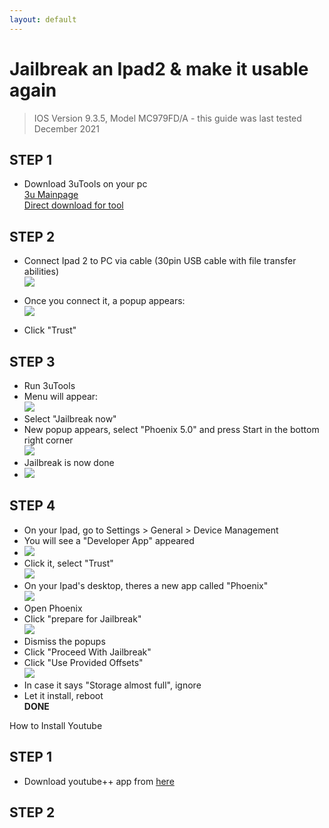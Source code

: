 ```yaml
---
layout: default
---
```

# Jailbreak an Ipad2 & make it usable again
> IOS Version 9.3.5, Model MC979FD/A - this guide was last tested December 2021


## STEP 1  
- Download 3uTools on your pc  
[3u Mainpage](https://3u.com)  
[Direct download for tool](https://url.3u.com/zmAJjyaa)

## STEP 2
- Connect Ipad 2 to PC via cable (30pin USB cable with file transfer abilities)  
![](https://i.imgur.com/RzJVz76.png)  

- Once you connect it, a popup appears:  
![](https://i.imgur.com/6RSOjqI.png)  
- Click "Trust"

## STEP 3
- Run 3uTools  
- Menu will appear:  
![](https://i.imgur.com/l9plkTc.png)  
- Select "Jailbreak now"  
- New popup appears, select "Phoenix 5.0" and press Start in the bottom right corner  
![](https://i.imgur.com/FX6md3R.png)
- Jailbreak is now done  
- ![](https://i.imgur.com/U71rD1A.png)

## STEP 4
- On your Ipad, go to Settings > General > Device Management  
- You will see a "Developer App" appeared  
- ![](https://i.imgur.com/N2Ys2y1.png)  
- Click it, select "Trust"  
![](blob:https://imgur.com/45b57a87-2086-4efe-9471-448eb06d21fa)  
- On your Ipad's desktop, theres a new app called "Phoenix"  
![](https://i.imgur.com/9nzCNBt.png)  
- Open Phoenix  
- Click "prepare for Jailbreak"  
![](https://i.imgur.com/CPUcdXb.png)  
- Dismiss the popups  
- Click "Proceed With Jailbreak"
- Click "Use Provided Offsets"  
![](https://i.imgur.com/Bee58uY.png)  
- In case it says "Storage almost full", ignore  
- Let it install, reboot  
__DONE__



How to Install Youtube  
## STEP 1  
- Download youtube++ app from [here](https://iosninja.io/ipa-library/download-youtube-plus-ipa-ios)
  
## STEP 2


